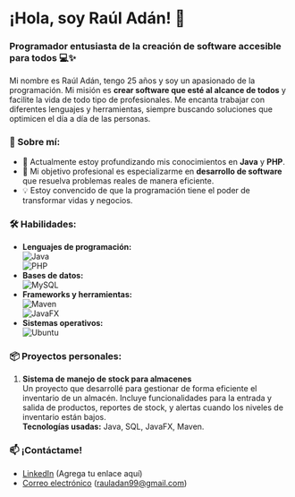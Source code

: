 # ¡Hola, soy Raúl Adán! 👋

### Programador entusiasta de la creación de software accesible para todos 💻✨

Mi nombre es Raúl Adán, tengo 25 años y soy un apasionado de la programación. Mi misión es **crear software que esté al alcance de todos** y facilite la vida de todo tipo de profesionales. Me encanta trabajar con diferentes lenguajes y herramientas, siempre buscando soluciones que optimicen el día a día de las personas.

### 🚀 Sobre mí:
- 🌱 Actualmente estoy profundizando mis conocimientos en **Java** y **PHP**.
- 🎯 Mi objetivo profesional es especializarme en **desarrollo de software** que resuelva problemas reales de manera eficiente.
- 💡 Estoy convencido de que la programación tiene el poder de transformar vidas y negocios.

### 🛠️ Habilidades:
- **Lenguajes de programación:**  
  ![Java](https://img.shields.io/badge/Java-ED8B00?style=for-the-badge&logo=java&logoColor=white)  
  ![PHP](https://img.shields.io/badge/PHP-777BB4?style=for-the-badge&logo=php&logoColor=white)
- **Bases de datos:**  
  ![MySQL](https://img.shields.io/badge/MySQL-4479A1?style=for-the-badge&logo=mysql&logoColor=white)
- **Frameworks y herramientas:**  
  ![Maven](https://img.shields.io/badge/Apache%20Maven-C71A36?style=for-the-badge&logo=apache-maven&logoColor=white)  
  ![JavaFX](https://img.shields.io/badge/JavaFX-4B8BBE?style=for-the-badge&logoColor=white)
- **Sistemas operativos:**  
  ![Ubuntu](https://img.shields.io/badge/Ubuntu-E95420?style=for-the-badge&logo=ubuntu&logoColor=white)

### 📦 Proyectos personales:

1. **Sistema de manejo de stock para almacenes**  
   Un proyecto que desarrollé para gestionar de forma eficiente el inventario de un almacén. Incluye funcionalidades para la entrada y salida de productos, reportes de stock, y alertas cuando los niveles de inventario están bajos.  
   **Tecnologías usadas:** Java, SQL, JavaFX, Maven.

### 📫 ¡Contáctame!
- [LinkedIn](https://www.linkedin.com/) (Agrega tu enlace aquí)
- [Correo electrónico](mailto:tucorreo@example.com) (rauladan99@gmail.com)

